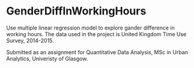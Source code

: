 # GenderDiffInWorkingHours

Use multiple linear regression model to explore gander difference in working hours. The data used in the project is United Kingdom Time Use Survey, 2014-2015.

Submitted as an assignment for Quantitative Data Analysis, MSc in Urban Analytics, Univeristy of Glasgow.

